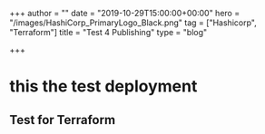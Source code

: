 +++
author = ""
date = "2019-10-29T15:00:00+00:00"
hero = "/images/HashiCorp_PrimaryLogo_Black.png"
tag = ["Hashicorp", "Terraform"]
title = "Test 4 Publishing"
type = "blog"

+++
# this the test deployment

## Test for Terraform
